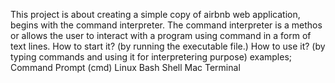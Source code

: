  This project is about creating a simple copy of airbnb web application, begins with the command interpreter.
 The command interpreter is a methos or allows the user to interact with a program using command in a form of text lines.
 How to start it?
 (by running the executable file.)
 How to use it?
 (by typing commands and using it for interpretering purpose)
 examples;
 Command Prompt (cmd)
 Linux Bash Shell
 Mac Terminal
